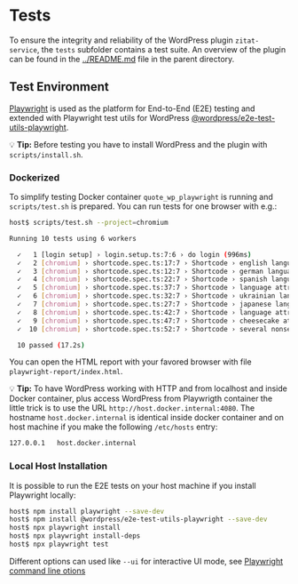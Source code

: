 # Tests

To ensure the integrity and reliability of the WordPress plugin `zitat-service`, the `tests` subfolder contains a test suite. An overview of the plugin can be found in the [../README.md](../README.md) file in the parent directory.

## Test Environment

[Playwright](https://playwright.dev/) is used as the platform for End-to-End (E2E) testing and extended with Playwright test utils for WordPress [@wordpress/e2e-test-utils-playwright](https://developer.wordpress.org/block-editor/reference-guides/packages/packages-e2e-test-utils-playwright/).

:bulb: **Tip:** Before testing you have to install WordPress and the plugin with `scripts/install.sh`.

### Dockerized

To simplify testing Docker container `quote_wp_playwright` is running and `scripts/test.sh` is prepared. You can run tests for one browser with e.g.:

```bash
host$ scripts/test.sh --project=chromium

Running 10 tests using 6 workers

  ✓   1 [login setup] › login.setup.ts:7:6 › do login (996ms)
  ✓   2 [chromium] › shortcode.spec.ts:17:7 › Shortcode › english language attribute (6.9s)
  ✓   3 [chromium] › shortcode.spec.ts:12:7 › Shortcode › german language attribute (9.8s)
  ✓   4 [chromium] › shortcode.spec.ts:22:7 › Shortcode › spanish language attribute (9.3s)
  ✓   5 [chromium] › shortcode.spec.ts:37:7 › Shortcode › language attribute not set (4.5s)
  ✓   6 [chromium] › shortcode.spec.ts:32:7 › Shortcode › ukrainian language attribute (10.7s)
  ✓   7 [chromium] › shortcode.spec.ts:27:7 › Shortcode › japanese language attribute (11.1s)
  ✓   8 [chromium] › shortcode.spec.ts:42:7 › Shortcode › language attribute not supported (7.2s)
  ✓   9 [chromium] › shortcode.spec.ts:47:7 › Shortcode › cheesecake attribute (6.2s)
  ✓  10 [chromium] › shortcode.spec.ts:52:7 › Shortcode › several nonsense attributes (4.7s)

  10 passed (17.2s)
```

You can open the HTML report with your favored browser with file `playwright-report/index.html`.

:bulb: **Tip:** To have WordPress working with HTTP and from localhost and inside Docker container, plus access WordPress from Playwrigth container the little trick is to use the URL `http://host.docker.internal:4080`. The hostname `host.docker.internal` is identical inside docker container and on host machine if you make the following `/etc/hosts` entry:
```bash
127.0.0.1	host.docker.internal
```

### Local Host Installation

It is possible to run the E2E tests on your host machine if you install Playwright locally:

```bash
host$ npm install playwright --save-dev
host$ npm install @wordpress/e2e-test-utils-playwright --save-dev
host$ npx playwright install
host$ npx playwright install-deps
host$ npx playwright test 
```

Different options can used like `--ui` for interactive UI mode, see [Playwright command line otions](https://playwright.dev/docs/test-cli)

